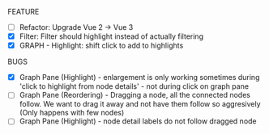 FEATURE
* [ ] Refactor: Upgrade Vue 2 -> Vue 3
* [x] Filter: Filter should highlight instead of actually filtering
* [x] GRAPH - Highlight: shift click to add to highlights

BUGS
* [x] Graph Pane (Highlight) - enlargement is only working sometimes during 'click to highlight from node details' - not during click on graph pane
* [ ] Graph Pane (Reordering) - Dragging a node, all the connected nodes follow. We want to drag it away and not have them follow so aggresively  (Only happens with few nodes)
* [ ] Graph Pane (Highlight) - node detail labels do not follow dragged node
